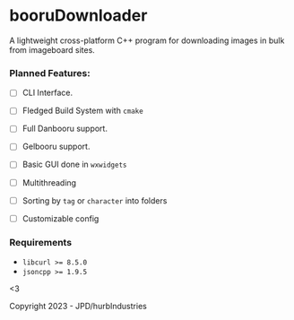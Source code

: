 # booruDownloader

A lightweight cross-platform C++ program for downloading images in bulk from imageboard sites.

### Planned Features:

* [ ] CLI Interface.
* [ ] Fledged Build System with `cmake`
* [ ] Full Danbooru support.
* [ ] Gelbooru support.
* [ ] Basic GUI done in `wxwidgets`
* [ ] Multithreading
* [ ] Sorting by `tag` or `character` into folders
* [ ] Customizable config


### Requirements

* `libcurl >= 8.5.0`
* `jsoncpp >= 1.9.5`

<3

Copyright 2023 - JPD/hurbIndustries
